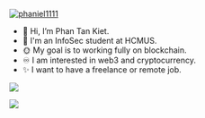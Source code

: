 <p> <a href="https://twitter.com/phaniel1111" target="blank"><img src="https://img.shields.io/twitter/follow/phaniel1111?label=Follow&logo=twitter&style=flat-square" alt="phaniel1111" /></a>
</p>
  
- 👋 Hi, I’m Phan Tan Kiet.
- 🌱 I'm an InfoSec student at HCMUS.
- 🌞 My goal is to working fully on blockchain.
- ♾️ I am interested in web3 and cryptocurrency.
- ✨ I want to have a freelance or remote job.
  
<p><img src="https://github-readme-stats.vercel.app/api/top-langs?username=phaniel1111&hide=jupyter%20notebook&show_icons=true&theme=transparent&locale=en&layout=compact" /></p>
<p><img src="https://github-readme-stats.vercel.app/api?username=phaniel1111&show_icons=true&theme=transparent&locale=en" /></p>



<!---
phaniel1111/phaniel1111 is a ✨ special ✨ repository because its `README.md` (this file) appears on your GitHub profile.
You can click the Preview link to take a look at your changes.
--->
